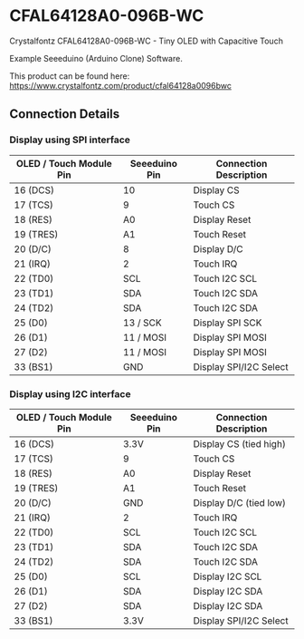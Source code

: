 # CFAL64128A0-096B-WC
Crystalfontz CFAL64128A0-096B-WC - Tiny OLED with Capacitive Touch

Example Seeeduino (Arduino Clone) Software.  

This product can be found here:  
https://www.crystalfontz.com/product/cfal64128a0096bwc

## Connection Details
### Display using SPI interface
| OLED / Touch Module Pin | Seeeduino Pin | Connection Description |
|-------------------------|---------------|------------------------|
| 16 (DCS)                | 10            | Display CS             |
| 17 (TCS)                | 9             | Touch CS               |
| 18 (RES)                | A0            | Display Reset          |
| 19 (TRES)               | A1            | Touch Reset            |
| 20 (D/C)                | 8             | Display D/C            |
| 21 (IRQ)                | 2             | Touch IRQ              |
| 22 (TD0)                | SCL           | Touch I2C SCL          |
| 23 (TD1)                | SDA           | Touch I2C SDA          |
| 24 (TD2)                | SDA           | Touch I2C SDA          |
| 25 (D0)                 | 13 / SCK      | Display SPI SCK        |
| 26 (D1)                 | 11 / MOSI     | Display SPI MOSI       |
| 27 (D2)                 | 11 / MOSI     | Display SPI MOSI       |
| 33 (BS1)                | GND           | Display SPI/I2C Select |

### Display using I2C interface
| OLED / Touch Module Pin | Seeeduino Pin | Connection Description |
|-------------------------|---------------|------------------------|
| 16 (DCS)                | 3.3V          | Display CS (tied high) |
| 17 (TCS)                | 9             | Touch CS               |
| 18 (RES)                | A0            | Display Reset          |
| 19 (TRES)               | A1            | Touch Reset            |
| 20 (D/C)                | GND           | Display D/C (tied low) |
| 21 (IRQ)                | 2             | Touch IRQ              |
| 22 (TD0)                | SCL           | Touch I2C SCL          |
| 23 (TD1)                | SDA           | Touch I2C SDA          |
| 24 (TD2)                | SDA           | Touch I2C SDA          |
| 25 (D0)                 | SCL           | Display I2C SCL        |
| 26 (D1)                 | SDA           | Display I2C SDA        |
| 27 (D2)                 | SDA           | Display I2C SDA        |
| 33 (BS1)                | 3.3V          | Display SPI/I2C Select |
